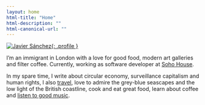 ```yaml
---
layout: home
html-title: "Home"
html-description: ""
html-canonical-url: ""
---
```


[![Javier Sánchez](https://mastodon.me.uk/system/accounts/avatars/000/091/719/original/f9d0d717ab5e99d0.png?1573064449 "Javier Sánchez"){: .profile }](/about/)

I’m an immigrant in London with a love for good food, modern art galleries and filter coffee. Currently, working as software developer at [Soho House](https://www.sohohouse.com).

In my spare time, I write about circular economy, surveillance capitalism and human rights, I also [travel](https://www.javi.me.uk/categories/travels/), love to admire the grey-blue seascapes and the low light of the British coastline, cook and eat great food, learn about coffee and [listen to good music](https://bandcamp.com/donpotat).